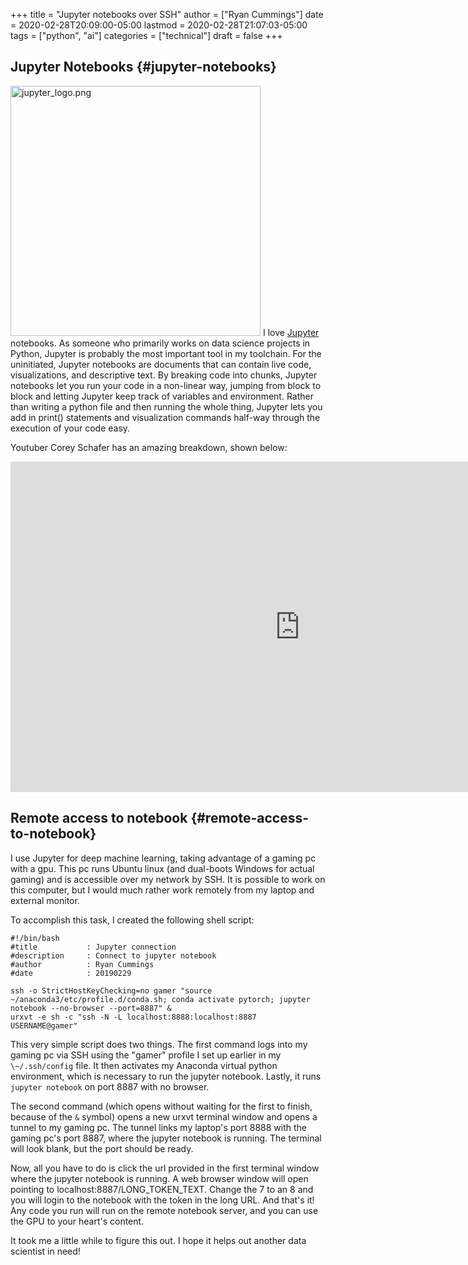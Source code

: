 +++
title = "Jupyter notebooks over SSH"
author = ["Ryan Cummings"]
date = 2020-02-28T20:09:00-05:00
lastmod = 2020-02-28T21:07:03-05:00
tags = ["python", "ai"]
categories = ["technical"]
draft = false
+++

## Jupyter Notebooks {#jupyter-notebooks}

[<img src="/img/misc/jupyter_logo.png" alt="jupyter_logo.png" width="400" />](/img/misc/jupyter_logo.png)
I love [Jupyter](https://jupyter.org/) notebooks. As someone who primarily works on data science projects in Python, Jupyter is probably the most important tool in my toolchain. For the uninitiated, Jupyter notebooks are documents that can contain live code, visualizations, and descriptive text. By breaking code into chunks, Jupyter notebooks let you run your code in a non-linear way, jumping from block to block and letting Jupyter keep track of variables and environment. Rather than writing a python file and then running the whole thing, Jupyter lets you add in print() statements and visualization commands half-way through the execution of your code easy.

Youtuber Corey Schafer has an amazing breakdown, shown below:

<iframe width="925" height="529" src="https://www.youtube.com/embed/HW29067qVWk" frameborder="0" allow="accelerometer; autoplay; encrypted-media; gyroscope; picture-in-picture" allowfullscreen></iframe>


## Remote access to notebook {#remote-access-to-notebook}

I use Jupyter for deep machine learning, taking advantage of a gaming pc with a gpu. This pc runs Ubuntu linux (and dual-boots Windows for actual gaming) and is accessible over my network by SSH. It is possible to work on this computer, but I would much rather work remotely from my laptop and external monitor.

To accomplish this task, I created the following shell script:

```shell
#!/bin/bash
#title           : Jupyter connection
#description     : Connect to jupyter notebook
#author          : Ryan Cummings
#date            : 20190229

ssh -o StrictHostKeyChecking=no gamer "source ~/anaconda3/etc/profile.d/conda.sh; conda activate pytorch; jupyter notebook --no-browser --port=8887" &
urxvt -e sh -c "ssh -N -L localhost:8888:localhost:8887 USERNAME@gamer"
```

This very simple script does two things. The first command logs into my gaming pc via SSH using the "gamer" profile I set up earlier in my `\~/.ssh/config` file. It then activates my Anaconda virtual python environment, which is necessary to run the jupyter notebook. Lastly, it runs `jupyter notebook` on port 8887 with no browser.

The second command (which opens without waiting for the first to finish, because of the `&` symbol) opens a new urxvt terminal window and opens a tunnel to my gaming pc. The tunnel links my laptop's port 8888 with the gaming pc's port 8887, where the jupyter notebook is running. The terminal will look blank, but the port should be ready.

Now, all you have to do is click the url provided in the first terminal window where the jupyter notebook is running. A web browser window will open pointing to localhost:8887/LONG\_TOKEN\_TEXT. Change the 7 to an 8 and you will login to the notebook with the token in the long URL. And that's it! Any code you run will run on the remote notebook server, and you can use the GPU to your heart's content.

It took me a little while to figure this out. I hope it helps out another data scientist in need!
